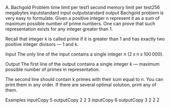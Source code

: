 A. Bachgold Problem
time limit per test1 second
memory limit per test256 megabytes
inputstandard input
outputstandard output
Bachgold problem is very easy to formulate. Given a positive integer n represent it as a sum of maximum possible number of prime numbers. One can prove that such representation exists for any integer greater than 1.

Recall that integer k is called prime if it is greater than 1 and has exactly two positive integer divisors — 1 and k.

Input
The only line of the input contains a single integer n (2 ≤ n ≤ 100 000).

Output
The first line of the output contains a single integer k — maximum possible number of primes in representation.

The second line should contain k primes with their sum equal to n. You can print them in any order. If there are several optimal solution, print any of them.

Examples
inputCopy
5
outputCopy
2
2 3
inputCopy
6
outputCopy
3
2 2 2